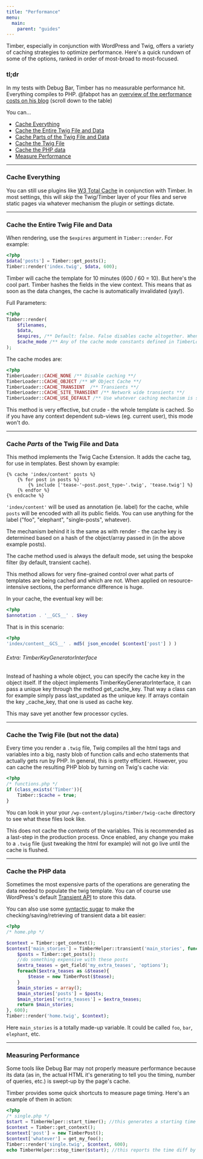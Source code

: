 ```yaml
---
title: "Performance"
menu:
  main:
    parent: "guides"
---
```


Timber, especially in conjunction with WordPress and Twig, offers a variety of caching strategies to optimize performance. Here's a quick rundown of some of the options, ranked in order of most-broad to most-focused.

### tl;dr
In my tests with Debug Bar, Timber has no measurable performance hit. Everything compiles to PHP. @fabpot has an [overview of the performance costs on his blog](http://fabien.potencier.org/article/34/templating-engines-in-php) (scroll down to the table)

You can...

- [Cache Everything](#cache-everything)
- [Cache the Entire Twig File and Data](#cache-the-entire-twig-file-and-data)
- [Cache Parts of the Twig File and Data](#cache-parts-of-the-twig-file-and-data)
- [Cache the Twig File](#cache-the-twig-file-but-not-the-data)
- [Cache the PHP data](#cache-the-php-data)
- [Measure Performance](#measuring-performance)

* * *

### Cache Everything
You can still use plugins like [W3 Total Cache](https://wordpress.org/plugins/w3-total-cache/) in conjunction with Timber. In most settings, this will _skip_ the Twig/Timber layer of your files and serve static pages via whatever mechanism the plugin or settings dictate.

* * *

### Cache the Entire Twig File and Data

When rendering, use the `$expires` argument in `Timber::render`. For example:

```php
<?php
$data['posts'] = Timber::get_posts();
Timber::render('index.twig', $data, 600);
```

Timber will cache the template for 10 minutes (600 / 60 = 10). But here's the cool part. Timber hashes the fields in the view context. This means that as soon as the data changes, the cache is automatically invalidated (yay!).

Full Parameters:

```php
<?php
Timber::render(
    $filenames,
    $data,
    $expires, /** Default: false. False disables cache altogether. When passed an array, the first value is used for non-logged in visitors, the second for users **/
    $cache_mode /** Any of the cache mode constants defined in TimberLoader **/
);
```

The cache modes are:

```php
<?php
TimberLoader::CACHE_NONE /** Disable caching **/
TimberLoader::CACHE_OBJECT /** WP Object Cache **/
TimberLoader::CACHE_TRANSIENT  /** Transients **/
TimberLoader::CACHE_SITE_TRANSIENT /** Network wide transients **/
TimberLoader::CACHE_USE_DEFAULT /** Use whatever caching mechanism is set as the default for TimberLoader, the default is transient **/
```

This method is very effective, but crude - the whole template is cached. So if you have any context dependent sub-views (eg. current user), this mode won't do.

* * *

### Cache _Parts_ of the Twig File and Data

This method implements the Twig Cache Extension. It adds the cache tag, for use in templates. Best shown by example:

```twig
{% cache 'index/content' posts %}
    {% for post in posts %}
        {% include ['tease-'~post.post_type~'.twig', 'tease.twig'] %}
    {% endfor %}
{% endcache %}
```

`'index/content'` will be used as annotation (ie. label) for the cache, while `posts` will be encoded with all its public fields. You can use anything for the label ("foo", "elephant", "single-posts", whatever).

The mechanism behind it is the same as with render - the cache key is determined based on a hash of the object/array passed in (in the above example posts).

The cache method used is always the default mode, set using the bespoke filter (by default, transient cache).

This method allows for very fine-grained control over what parts of templates are being cached and which are not. When applied on resource-intensive sections, the performance difference is huge.

In your cache, the eventual key will be:

```php
<?php
$annotation . '__GCS__' . $key
```

That is in this scenario:

```php
<?php
'index/content__GCS__' . md5( json_encode( $context['post'] ) )
```

###### Extra: TimberKeyGeneratorInterface

Instead of hashing a whole object, you can specify the cache key in the object itself. If the object implements TimberKeyGeneratorInterface, it can pass a unique key through the method get_cache_key. That way a class can for example simply pass last_updated as the unique key.
If arrays contain the key _cache_key, that one is used as cache key.

This may save yet another few processor cycles.

* * *

### Cache the Twig File (but not the data)
Every time you render a `.twig` file, Twig compiles all the html tags and variables into a big, nasty blob of function calls and echo statements that actually gets run by PHP. In general, this is pretty efficient. However, you can cache the resulting PHP blob by turning on Twig's cache via:

```php
<?php
/* functions.php */
if (class_exists('Timber')){
	Timber::$cache = true;
}
```
You can look in your your `/wp-content/plugins/timber/twig-cache` directory to see what these files look like.

This does not cache the _contents_ of the variables. This is recommended as a last-step in the production process. Once enabled, any change you make to a `.twig` file (just tweaking the html for example) will not go live until the cache is flushed.

* * *
### Cache the PHP data
Sometimes the most expensive parts of the operations are generating the data needed to populate the twig template. You can of course use WordPress's default [Transient API](http://codex.wordpress.org/Transients_API) to store this data.

You can also use some [syntactic sugar](http://en.wikipedia.org/wiki/Syntactic_sugar) to make the checking/saving/retrieving of transient data a bit easier:

```php
<?php
/* home.php */

$context = Timber::get_context();
$context['main_stories'] = TimberHelper::transient('main_stories', function(){
	$posts = Timber::get_posts();
	//do something expensive with these posts
	$extra_teases = get_field('my_extra_teases', 'options');
	foreach($extra_teases as &$tease){
		$tease = new TimberPost($tease);
	}
	$main_stories = array();
	$main_stories['posts'] = $posts;
	$main_stories['extra_teases'] = $extra_teases;
	return $main_stories;
}, 600);
Timber::render('home.twig', $context);
```
Here `main_stories` is a totally made-up variable. It could be called `foo`, `bar`, `elephant`, etc.

* * *

### Measuring Performance
Some tools like Debug Bar may not properly measure performance because its data (as in, the actual HTML it's generating to tell you the timing, number of queries, etc.) is swept-up by the page's cache.

Timber provides some quick shortcuts to measure page timing. Here's an example of them in action:

```php
<?php
/* single.php */
$start = TimberHelper::start_timer(); //this generates a starting time
$context = Timber::get_context();
$context['post'] = new TimberPost();
$context['whatever'] = get_my_foo();
Timber::render('single.twig', $context, 600);
echo TimberHelper::stop_timer($start); //this reports the time diff by passing the $start time
```



